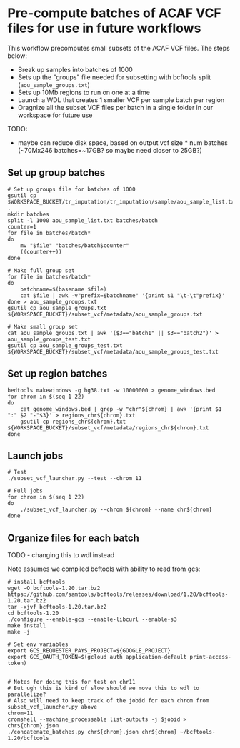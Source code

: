 # Pre-compute batches of ACAF VCF files for use in future workflows

This workflow precomputes small subsets of the ACAF VCF files. The steps below:

* Break up samples into batches of 1000
* Sets up the "groups" file needed for subsetting with bcftools split (`aou_sample_groups.txt`) 
* Sets up 10Mb regions to run on one at a time
* Launch a WDL that creates 1 smaller VCF per sample batch per region
* Oragnize all the subset VCF files per batch in a single folder in our workspace for future use

TODO:
* maybe can reduce disk space, based on output vcf size * num batches (~70Mx246 batches=~17GB? so maybe need closer to 25GB?)

## Set up group batches

```
# Set up groups file for batches of 1000
gsutil cp $WORKSPACE_BUCKET/tr_imputation/tr_imputation/sample/aou_sample_list.txt .
mkdir batches
split -l 1000 aou_sample_list.txt batches/batch
counter=1
for file in batches/batch*
do
    mv "$file" "batches/batch$counter"
    ((counter++))
done

# Make full group set
for file in batches/batch*
do
	batchname=$(basename $file)
	cat $file | awk -v"prefix=$batchname" '{print $1 "\t-\t"prefix}'
done > aou_sample_groups.txt
gsutil cp aou_sample_groups.txt ${WORKSPACE_BUCKET}/subset_vcf/metadata/aou_sample_groups.txt

# Make small group set
cat aou_sample_groups.txt | awk '($3=="batch1" || $3=="batch2")' > aou_sample_groups_test.txt
gsutil cp aou_sample_groups_test.txt ${WORKSPACE_BUCKET}/subset_vcf/metadata/aou_sample_groups_test.txt
```

## Set up region batches
```
bedtools makewindows -g hg38.txt -w 10000000 > genome_windows.bed
for chrom in $(seq 1 22)
do
	cat genome_windows.bed | grep -w "chr"${chrom} | awk '{print $1 ":" $2 "-"$3}' > regions_chr${chrom}.txt
	gsutil cp regions_chr${chrom}.txt ${WORKSPACE_BUCKET}/subset_vcf/metadata/regions_chr${chrom}.txt
done
```

## Launch jobs

```
# Test
./subset_vcf_launcher.py --test --chrom 11
```

```
# Full jobs
for chrom in $(seq 1 22)
do
	./subset_vcf_launcher.py --chrom ${chrom} --name chr${chrom}
done
```

## Organize files for each batch

TODO - changing this to wdl instead

Note assumes we compiled bcftools with ability to read from gcs:
```
# install bcftools
wget -O bcftools-1.20.tar.bz2 https://github.com/samtools/bcftools/releases/download/1.20/bcftools-1.20.tar.bz2
tar -xjvf bcftools-1.20.tar.bz2
cd bcftools-1.20
./configure --enable-gcs --enable-libcurl --enable-s3
make install
make -j

# Set env variables
export GCS_REQUESTER_PAYS_PROJECT=${GOOGLE_PROJECT}
export GCS_OAUTH_TOKEN=$(gcloud auth application-default print-access-token)
```

```

# Notes for doing this for test on chr11
# But ugh this is kind of slow should we move this to wdl to parallelize?
# Also will need to keep track of the jobid for each chrom from subset_vcf_launcher.py above
chrom=11
cromshell --machine_processable list-outputs -j $jobid > chr${chrom}.json
./concatenate_batches.py chr${chrom}.json chr${chrom} ~/bcftools-1.20/bcftools
```

